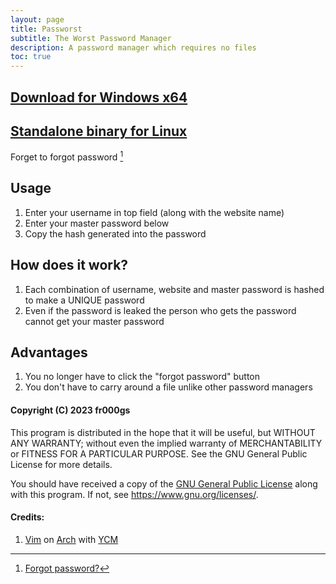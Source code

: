 ```yaml
---
layout: page
title: Passworst
subtitle: The Worst Password Manager
description: A password manager which requires no files
toc: true
---
```

## [Download for Windows x64](https://github.com/fr000gs/passworst/releases/latest/download/passrust.exe)

## [Standalone binary for Linux](https://github.com/fr000gs/passworst/releases/latest/download/passrust)

Forget to forgot password [^1]

## Usage

1. Enter your username in top field (along with the website name)
2. Enter your master password below
3. Copy the hash generated into the password

## How does it work?

1. Each combination of username, website and master password is hashed to make a UNIQUE password
2. Even if the password is leaked the person who gets the password cannot get your master password

## Advantages

1. You no longer have to click the "forgot password" button
2. You don't have to carry around a file unlike other password managers

#### Copyright (C) 2023 fr000gs

This program is distributed in the hope that it will be useful,
but WITHOUT ANY WARRANTY; without even the implied warranty of
MERCHANTABILITY or FITNESS FOR A PARTICULAR PURPOSE.  See the
GNU General Public License for more details.

You should have received a copy of the [GNU General Public License](https://www.gnu.org/licenses/gpl.html)
along with this program.  If not, see <https://www.gnu.org/licenses/>.

#### Credits: 
1. [Vim](www.vim.org) on [Arch](archlinux.org) with [YCM](https://github.com/ycm-core/YouCompleteMe)

[^1]: [Forgot password?](releases)
